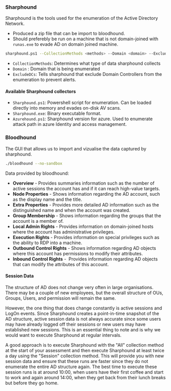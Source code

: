 ### Sharphound
Sharphound is the tools used for the enumeration of the Active Directory Network.
* Produced a zip file that can be import to bloodhound.
* Should preferebly be run on a machine that is not domain-joined with `runas.exe` to evade AD on domain joined machine. 
```bash
sharphound.ps1 --CollectionMethods <methods> --Domain <domain> --ExcludeDCs
```

* `CollectionMethods`: Determines what type of data sharphound collects
* `Domain` : Domain that is being enumerated
* `ExcludeDCs`: Tells sharphound that exclude Domain Controllers from the enumeration to prevent alerts.
#### Available Sharphound collectors
* `Sharphound.ps1`: Powershell script for enumeration. Can be loaded directly into memory and evades on-disk AV scans.
* `Sharphound.exe`: Binary executable format.
* `Azurehound.ps1`: Sharphound version for azure. Used to enumerate attack path in azure Identity and access management.
### Bloodhound
The GUI that allows us to import and vizualise the data captured by sharphound.
```bash
./bloodhound --no-sandbox
```
Data provided by bloodhound:
- **Overview** - Provides summaries information such as the number of active sessions the account has and if it can reach high-value targets.  
- **Node Properties** - Shows information regarding the AD account, such as the display name and the title.  
- **Extra Properties** - Provides more detailed AD information such as the distinguished name and when the account was created.  
- **Group Membership** - Shows information regarding the groups that the account is a member of.  
- **Local Admin Rights** - Provides information on domain-joined hosts where the account has administrative privileges.  
- **Execution Rights** - Provides information on special privileges such as the ability to RDP into a machine.  
- **Outbound Control Rights** - Shows information regarding AD objects where this account has permissions to modify their attributes.  
- **Inbound Control Rights** -  Provides information regarding AD objects that can modify the attributes of this account.
#### Session Data
The structure of AD does not change very often in large organisations. There may be a couple of new employees, but the overall structure of OUs, Groups, Users, and permission will remain the same.

However, the one thing that does change constantly is active sessions and LogOn events. Since Sharphound creates a point-in-time snapshot of the AD structure, active session data is not always accurate since some users may have already logged off their sessions or new users may have established new sessions. This is an essential thing to note and is why we would want to execute Sharphound at regular intervals.

A good approach is to execute Sharphound with the "All" collection method at the start of your assessment and then execute Sharphound at least twice a day using the "Session" collection method. This will provide you with new session data and ensure that these runs are faster since they do not enumerate the entire AD structure again. The best time to execute these session runs is at around 10:00, when users have their first coffee and start to work and again around 14:00, when they get back from their lunch breaks but before they go home.